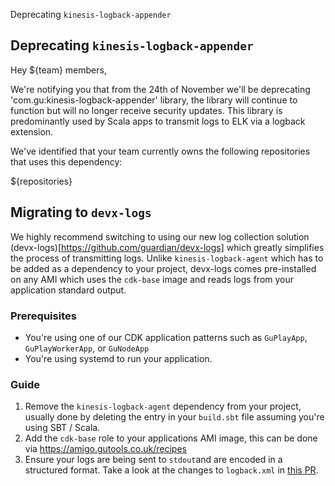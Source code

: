 Deprecating `kinesis-logback-appender`
## Deprecating `kinesis-logback-appender`

Hey ${team} members,

We're notifying you that from the 24th of November we'll be deprecating 'com.gu:kinesis-logback-appender' library, the library will continue to function but will no longer receive security updates. This library is predominantly used by Scala apps to transmit logs to ELK via a logback extension.

We've identified that your team currently owns the following repositories that uses this dependency:

${repositories}

## Migrating to `devx-logs`
We highly recommend switching to using our new log collection solution (devx-logs)[https://github.com/guardian/devx-logs] which greatly simplifies the process of transmitting logs. Unlike `kinesis-logback-agent` which has to be added as a dependency to your project, devx-logs comes pre-installed on any AMI which uses the `cdk-base` image and reads logs from your application standard output.

### Prerequisites

 - You're using one of our CDK application patterns such as `GuPlayApp`, `GuPlayWorkerApp`, or `GuNodeApp`
 - You're using systemd to run your application.

### Guide

1. Remove the `kinesis-logback-agent` dependency from your project, usually done by deleting the entry in your `build.sbt` file assuming you're using SBT / Scala.
2. Add the `cdk-base` role to your applications AMI image, this can be done via https://amigo.gutools.co.uk/recipes 
3. Ensure your logs are being sent to `stdout`and are encoded in a structured format. Take a look at the changes to `logback.xml` in [this PR](https://github.com/guardian/prism/pull/789).